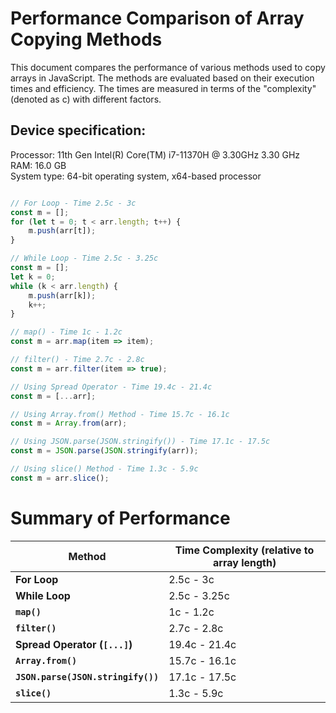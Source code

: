 # Performance Comparison of Array Copying Methods
This document compares the performance of various methods used to copy arrays in JavaScript. The methods are evaluated based on their execution times and efficiency. The times are measured in terms of the "complexity" (denoted as c) with different factors.

## Device specification:
Processor: 11th Gen Intel(R) Core(TM) i7-11370H @ 3.30GHz   3.30 GHz <br>
RAM: 16.0 GB <br>
System type: 64-bit operating system, x64-based processor <br>

```javascript

// For Loop - Time 2.5c - 3c
const m = [];
for (let t = 0; t < arr.length; t++) {
    m.push(arr[t]);
}

// While Loop - Time 2.5c - 3.25c 
const m = [];
let k = 0;
while (k < arr.length) {
    m.push(arr[k]);
    k++;
}

// map() - Time 1c - 1.2c 
const m = arr.map(item => item);

// filter() - Time 2.7c - 2.8c 
const m = arr.filter(item => true);

// Using Spread Operator - Time 19.4c - 21.4c 
const m = [...arr];

// Using Array.from() Method - Time 15.7c - 16.1c
const m = Array.from(arr);

// Using JSON.parse(JSON.stringify()) - Time 17.1c - 17.5c
const m = JSON.parse(JSON.stringify(arr));

// Using slice() Method - Time 1.3c - 5.9c
const m = arr.slice();
```

# Summary of Performance

| Method                            | Time Complexity (relative to array length) |
|-----------------------------------|--------------------------------------------|
| **For Loop**                      | 2.5c - 3c                                  |
| **While Loop**                    | 2.5c - 3.25c                               |
| **`map()`**                       | 1c - 1.2c                                  |
| **`filter()`**                    | 2.7c - 2.8c                                |
| **Spread Operator (`[...]`)**     | 19.4c - 21.4c                              |
| **`Array.from()`**                | 15.7c - 16.1c                              |
| **`JSON.parse(JSON.stringify())`**| 17.1c - 17.5c                              |
| **`slice()`**                     | 1.3c - 5.9c                                |
